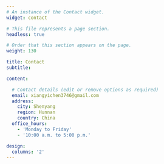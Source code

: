 ```yaml
---
# An instance of the Contact widget.
widget: contact

# This file represents a page section.
headless: true

# Order that this section appears on the page.
weight: 130

title: Contact
subtitle:

content:

  # Contact details (edit or remove options as required)
  email: xiangyichen3746@gmail.com
  address: 
    city: Shenyang
    region: Hunnan
    country: China
  office_hours:
    - 'Monday to Friday'
    - '10:00 a.m. to 5:00 p.m.'

design:
  columns: '2'
---
```

